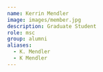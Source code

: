 ```yaml
---
name: Kerrin Mendler
image: images/member.jpg
description: Graduate Student
role: msc
group: alumni
aliases:
  - K. Mendler
  - K Mendler
---
```


